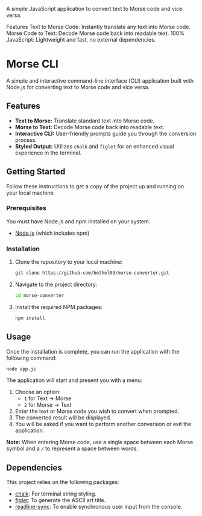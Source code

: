 A simple JavaScript application to convert text to Morse code and vice versa.

Features
Text to Morse Code: Instantly translate any text into Morse code.
Morse Code to Text: Decode Morse code back into readable text.
100% JavaScript: Lightweight and fast, no external dependencies.
# Morse CLI



A simple and interactive command-line interface (CLI) application built with Node.js for converting text to Morse code and vice versa.

## Features

-   **Text to Morse:** Translate standard text into Morse code.
-   **Morse to Text:** Decode Morse code back into readable text.
-   **Interactive CLI:** User-friendly prompts guide you through the conversion process.
-   **Styled Output:** Utilizes `chalk` and `figlet` for an enhanced visual experience in the terminal.

## Getting Started

Follow these instructions to get a copy of the project up and running on your local machine.

### Prerequisites

You must have Node.js and npm installed on your system.
-   [Node.js](https://nodejs.org/) (which includes npm)

### Installation

1.  Clone the repository to your local machine:
    ```sh
    git clone https://github.com/bethel03/morse-converter.git
    ```
2.  Navigate to the project directory:
    ```sh
    cd morse-converter
    ```
3.  Install the required NPM packages:
    ```sh
    npm install
    ```

## Usage

Once the installation is complete, you can run the application with the following command:

```sh
node app.js
```

The application will start and present you with a menu:

1.  Choose an option:
    -   `1` for Text → Morse
    -   `2` for Morse → Text
2.  Enter the text or Morse code you wish to convert when prompted.
3.  The converted result will be displayed.
4.  You will be asked if you want to perform another conversion or exit the application.

**Note:** When entering Morse code, use a single space between each Morse symbol and a `/` to represent a space between words.

## Dependencies

This project relies on the following packages:

-   [chalk](https://www.npmjs.com/package/chalk): For terminal string styling.
-   [figlet](https://www.npmjs.com/package/figlet): To generate the ASCII art title.
-   [readline-sync](https://www.npmjs.com/package/readline-sync): To enable synchronous user input from the console.
